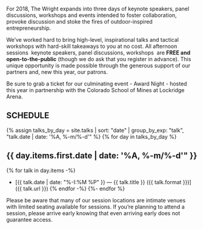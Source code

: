 For 2018, The Wright expands into three days of keynote speakers, panel discussions, workshops and events intended to foster collaboration, provoke discussion and stoke the fires of outdoor-inspired entrepreneurship.

We’ve worked hard to bring high-level, inspirational talks and tactical workshops with hard-skill takeaways to you at no cost. All afternoon sessions ­ keynote speakers, panel discussions, workshops ­ are **FREE and open-to-the-public** (though we do ask that you register in advance). This unique opportunity is made possible through the generous support of our partners and, new this year, our patrons. 

Be sure to grab a ticket for our culminating event - Award Night - hosted this year in partnership with the Colorado School of Mines at Lockridge Arena.

## SCHEDULE
{% assign talks_by_day = 
  site.talks | 
  sort: "date" | 
  group_by_exp: "talk", "talk.date | date: '%A, %-m/%-d'" %}
{% for day in talks_by_day %}

## {{ day.items.first.date | date: '%A, %-m/%-d'" }}

{% for talk in day.items -%}
- [{{ talk.date | date: "%-I:%M %P" }} &mdash; {{ talk.title }} ({{ talk.format }})]({{ talk.url }})
{% endfor -%}
{%- endfor %}

<span class="disclaimer">
Please be aware that many of our session locations are intimate venues with limited seating available for sessions. If you’re planning to attend a session, please arrive early knowing that even arriving early does not guarantee access.
</span>

